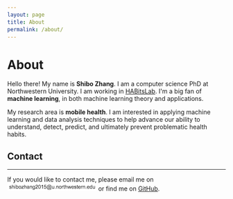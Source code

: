 ```yaml
---
layout: page
title: About
permalink: /about/
---
```


# About

Hello there! My name is **Shibo Zhang**. I am a computer science PhD at Northwestern University. I am working in [HABitsLab][1]. I'm a big fan of **machine learning**, in both machine learning theory and applications. 


My research area is **mobile health**. I am interested in applying machine learning and data analysis techniques to help advance our ability to understand, detect, predict, and ultimately prevent problematic health habits.


## Contact
------
If you would like to contact me, please email me on ![](/assets/images/email.png) or find me on [GitHub][2].

[1]: http://www.thehabitslab.com/
[2]: https://github.com/zsb87
